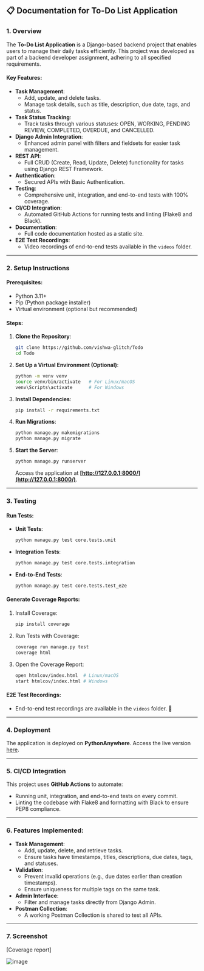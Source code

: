 ## **📋 Documentation for To-Do List Application**

### **1. Overview**
The **To-Do List Application** is a Django-based backend project that enables users to manage their daily tasks efficiently. This project was developed as part of a backend developer assignment, adhering to all specified requirements.

#### **Key Features**:
- **Task Management**:
  - Add, update, and delete tasks.
  - Manage task details, such as title, description, due date, tags, and status.
- **Task Status Tracking**:
  - Track tasks through various statuses: OPEN, WORKING, PENDING REVIEW, COMPLETED, OVERDUE, and CANCELLED.
- **Django Admin Integration**:
  - Enhanced admin panel with filters and fieldsets for easier task management.
- **REST API**:
  - Full CRUD (Create, Read, Update, Delete) functionality for tasks using Django REST Framework.
- **Authentication**:
  - Secured APIs with Basic Authentication.
- **Testing**:
  - Comprehensive unit, integration, and end-to-end tests with 100% coverage.
- **CI/CD Integration**:
  - Automated GitHub Actions for running tests and linting (Flake8 and Black).
- **Documentation**:
  - Full code documentation hosted as a static site.
- **E2E Test Recordings**:
  - Video recordings of end-to-end tests available in the `videos` folder.

---

### **2. Setup Instructions**

#### **Prerequisites**:
- Python 3.11+
- Pip (Python package installer)
- Virtual environment (optional but recommended)

#### **Steps**:
1. **Clone the Repository**:

   ```bash
   git clone https://github.com/vishwa-glitch/Todo
   cd Todo
   ```

2. **Set Up a Virtual Environment (Optional)**:
   
   ```bash
   python -m venv venv
   source venv/bin/activate   # For Linux/macOS
   venv\Scripts\activate      # For Windows
   ```

3. **Install Dependencies**:
   
   ```bash
   pip install -r requirements.txt
   ```

4. **Run Migrations**:
   
   ```bash
   python manage.py makemigrations
   python manage.py migrate
   ```

5. **Start the Server**:
   
   ```bash
   python manage.py runserver
   ```

   Access the application at **[http://127.0.0.1:8000/](http://127.0.0.1:8000/)**.

---

### **3. Testing**

#### **Run Tests**:
- **Unit Tests**:
  
  ```bash
  python manage.py test core.tests.unit
  ```

- **Integration Tests**:
  
  ```bash
  python manage.py test core.tests.integration
  ```

- **End-to-End Tests**:
  
  ```bash
  python manage.py test core.tests.test_e2e
  ```

#### **Generate Coverage Reports**:
1. Install Coverage:

   ```bash
   pip install coverage
   ```

2. Run Tests with Coverage:

   ```bash
   coverage run manage.py test
   coverage html
   ```

3. Open the Coverage Report:

   ```bash
   open htmlcov/index.html  # Linux/macOS
   start htmlcov/index.html # Windows
   ```

#### **E2E Test Recordings**:
- End-to-end test recordings are available in the `videos` folder. 📂

---

### **4. Deployment**
The application is deployed on **PythonAnywhere**. Access the live version [here](#).

---

### **5. CI/CD Integration**
This project uses **GitHub Actions** to automate:
- Running unit, integration, and end-to-end tests on every commit.
- Linting the codebase with Flake8 and formatting with Black to ensure PEP8 compliance.

---

### **6. Features Implemented**:
- **Task Management**:
  - Add, update, delete, and retrieve tasks.
  - Ensure tasks have timestamps, titles, descriptions, due dates, tags, and statuses.
- **Validation**:
  - Prevent invalid operations (e.g., due dates earlier than creation timestamps).
  - Ensure uniqueness for multiple tags on the same task.
- **Admin Interface**:
  - Filter and manage tasks directly from Django Admin.
- **Postman Collection**:
  - A working Postman Collection is shared to test all APIs.

---

### **7. Screenshot**
[Coverage report]

![image](https://github.com/user-attachments/assets/119d666b-1a42-4d6f-a9d4-019cb6f30771)
